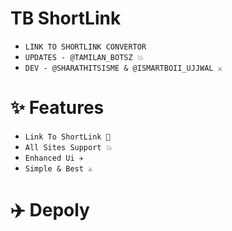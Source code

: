 # TB ShortLink 

- ``LINK TO SHORTLINK CONVERTOR ``
- ``UPDATES - @TAMILAN_BOTSZ 💥``
- ``DEV - @SHARATHITSISME & @ISMARTBOII_UJJWAL ⚔️`` 


# ✨ Features

- `` Link To ShortLink 🔗 ``
- `` All Sites Support 💥 ``
- `` Enhanced Ui ✈️ ``
- `` Simple & Best ⚔️ ``

# ✈️ Depoly 

